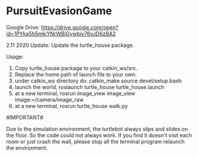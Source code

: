 # PursuitEvasionGame
Google Drive: https://drive.google.com/open?id=1PYka5h5mkiYNrWBjGywbiv76vJD6zBA2

2.11 2020 Update:
Update the turtle_house package.

Usage:

1. Copy turtle_house package to your catkin_ws/src.
2. Replace the home path of launch file to your own.
3. under catkin_ws directory do: 
	catkin_make
	source devel/setup.bash
4. launch the world,
	roslaunch turtle_house turtle_house.launch
5. at a new terminal,
	rosrun image_view image_view image:=/camera/image_raw
6. at a new terminal,
	rosrun turtle_house walk.py

#IMPORTANT#

Due to the simulation environment, the turtlebot always slips and slides on the floor. So the code could not always work. If you find it doesn't visit each room or just crash the wall, please stop all the terminal program relaunch the environment.
